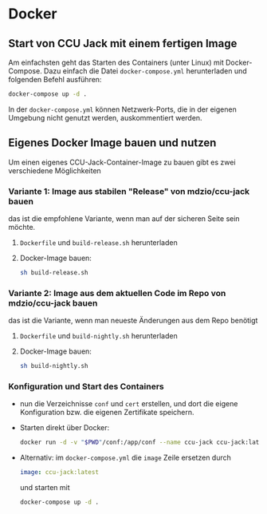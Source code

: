 # Docker

## Start von CCU Jack mit einem fertigen Image

Am einfachsten geht das Starten des Containers (unter Linux) mit Docker-Compose. Dazu einfach die Datei `docker-compose.yml` herunterladen und folgenden Befehl ausführen:

   ```bash
   docker-compose up -d .
   ```

In der `docker-compose.yml` können Netzwerk-Ports, die in der eigenen Umgebung nicht genutzt werden, auskommentiert werden.

## Eigenes Docker Image bauen und nutzen

Um einen eigenes CCU-Jack-Container-Image zu bauen gibt es zwei verschiedene Möglichkeiten

### Variante 1: Image aus stabilen "Release" von mdzio/ccu-jack bauen

das ist die empfohlene Variante, wenn man auf der sicheren Seite sein möchte.

1. `Dockerfile` und `build-release.sh` herunterladen
2. Docker-Image bauen:

   ```bash
   sh build-release.sh
   ```

### Variante 2: Image aus dem aktuellen Code im Repo von mdzio/ccu-jack bauen

das ist die Variante, wenn man neueste Änderungen aus dem Repo benötigt

1. `Dockerfile` und `build-nightly.sh` herunterladen
2. Docker-Image bauen:

   ```bash
   sh build-nightly.sh
   ```

### Konfiguration und Start des Containers

- nun die Verzeichnisse `conf` und `cert` erstellen, und dort die eigene Konfiguration bzw. die eigenen Zertifikate speichern.
- Starten direkt über Docker:

   ```bash
   docker run -d -v "$PWD"/conf:/app/conf --name ccu-jack ccu-jack:latest
   ```

- Alternativ: im `docker-compose.yml` die `image` Zeile ersetzen durch

  ```yaml
  image: ccu-jack:latest
  ```

   und starten mit

   ```bash
   docker-compose up -d .
   ```
